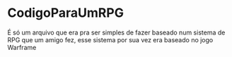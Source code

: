 # CodigoParaUmRPG
 É só um arquivo que era pra ser simples de fazer baseado num sistema de RPG que um amigo fez, esse sistema por sua vez era baseado no jogo Warframe

